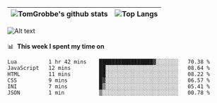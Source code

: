 |![TomGrobbe's github stats](https://github-readme-stats.vercel.app/api?username=egerdnc&count_private=true&show_icons=true&theme=dracula&disable_animations=true&include_all_commits=true)|![Top Langs](https://github-readme-stats.vercel.app/api/top-langs/?username=egerdnc&theme=dracula&langs_count=10&layout=compact)|
|:-:|:-:|

![Alt text](https://spotify-recently-played-readme.vercel.app/api?user=i4a9i8pn8x8vvskq8v52yhckr)
<br>
<br>
📊 &nbsp;**This week I spent my time on**
<!--START_SECTION:waka-->

```text
Lua          1 hr 42 mins    █████████████████▓░░░░░░░   70.38 %
JavaScript   12 mins         ██░░░░░░░░░░░░░░░░░░░░░░░   08.64 %
HTML         11 mins         ██░░░░░░░░░░░░░░░░░░░░░░░   08.22 %
CSS          9 mins          █▓░░░░░░░░░░░░░░░░░░░░░░░   06.57 %
INI          7 mins          █▒░░░░░░░░░░░░░░░░░░░░░░░   05.41 %
JSON         1 min           ▒░░░░░░░░░░░░░░░░░░░░░░░░   00.78 %
```

<!--END_SECTION:waka-->
